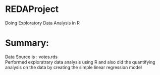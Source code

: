 # REDAProject
Doing Exploratory Data Analysis in R

# Summary:
 Data Source is : votes.rds  
 Performed exploratrary data analysis using R and also did the quantifying analysis on the data by creating the simple linear regression model

